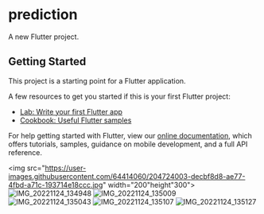 # prediction

A new Flutter project.

## Getting Started

This project is a starting point for a Flutter application.

A few resources to get you started if this is your first Flutter project:

- [Lab: Write your first Flutter app](https://flutter.dev/docs/get-started/codelab)
- [Cookbook: Useful Flutter samples](https://flutter.dev/docs/cookbook)

For help getting started with Flutter, view our
[online documentation](https://flutter.dev/docs), which offers tutorials,
samples, guidance on mobile development, and a full API reference.


<img src="https://user-images.githubusercontent.com/64414060/204724003-decbf8d8-ae77-4fbd-a71c-193714e18ccc.jpg" width="200"height"300">
![IMG_20221124_134948](https://user-images.githubusercontent.com/64414060/204724026-aadc168f-0a96-4596-b6e8-d0ecb7500653.jpg)
![IMG_20221124_135009](https://user-images.githubusercontent.com/64414060/204724029-ba3708c6-b4ec-4ec0-9705-31ec743eb8b4.jpg)
![IMG_20221124_135043](https://user-images.githubusercontent.com/64414060/204724034-d0ead5f0-9756-4c69-83a3-1d7bb94a6e41.jpg)
![IMG_20221124_135107](https://user-images.githubusercontent.com/64414060/204724038-6c781364-aaaf-4286-baaa-249eea4ce714.jpg)
![IMG_20221124_135127](https://user-images.githubusercontent.com/64414060/204724043-1ff7091b-458c-49b7-b88e-94d86d8ba9b0.jpg)
